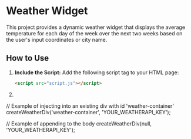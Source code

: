 # Weather Widget

This project provides a dynamic weather widget that displays the average temperature for each day of the week over the next two weeks based on the user's input coordinates or city name.

## How to Use

1. **Include the Script:**
   Add the following script tag to your HTML page:
   ```html
   <script src="script.js"></script>
2. 
// Example of injecting into an existing div with id 'weather-container'
createWeatherDiv('weather-container', 'YOUR_WEATHERAPI_KEY');

// Example of appending to the body
createWeatherDiv(null, 'YOUR_WEATHERAPI_KEY');
